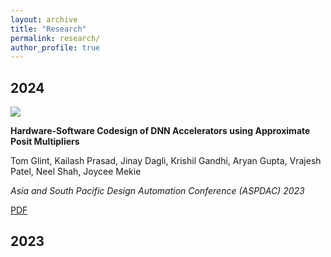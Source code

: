 ```yaml
---
layout: archive
title: "Research"
permalink: research/
author_profile: true
---
```



## 2024 

<div class="paper">
<div class="content">
<div><img src="../files/Images/2023/Hardware_Software_Codesign_of_DNN_Accele.png" class="paper-image"></div>
<div class="paper-details">
<p class="paper-title"><b>Hardware-Software Codesign of DNN Accelerators using Approximate Posit Multipliers</b></p>
<p>Tom Glint, Kailash Prasad, Jinay Dagli, Krishil Gandhi, Aryan Gupta, Vrajesh Patel, Neel Shah, Joycee Mekie</p>
<p><i>Asia and South Pacific Design Automation Conference (ASPDAC) 2023</i></p>
<a href="../files/Papers/2023/Hardware_Software_Codesign_of_DNN_Accele.pdf" class="paper-button">PDF</a>
<!-- <a href="https://github.com/rishi-a/JoulesEye-Release" class="paper-button">Github</a>
<a href="../slides/2024/JoulesEye-ACM-PIC.pdf" class="paper-button">Poster</a>
<a href="https://www.youtube.com/watch?v=5J9KqrDnj20" class="paper-button">YouTube</a>
<a href="https://indianexpress.com/article/cities/ahmedabad/research-scholar-at-iitgn-develops-device-to-overcome-fitness-monitoring-limitations-9180741/" class="paper-button">News coverage</a>
<a href="https://medium.com/@lalitagod100/iitgn-researcher-creates-gadget-to-get-around-restrictions-on-fitness-tracking-80869cea0264" class="paper-button">Medium Article</a>
<a href="https://www.cs.cmu.edu/news/2024/jouleseye" class="paper-button">CMU News</a>
<a href="https://www.hackster.io/news/your-wearable-is-lying-to-you-28f2e5f56338" class="paper-button">Hackster</a> -->
</div>
</div>
</div>

<div class="separator"></div>




## 2023
